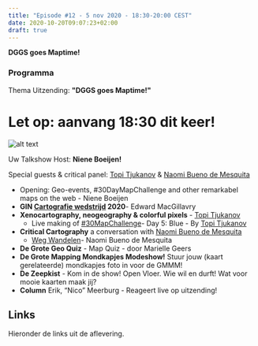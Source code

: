```yaml
---
title: "Episode #12 - 5 nov 2020 - 18:30-20:00 CEST"
date: 2020-10-20T09:07:23+02:00
draft: true
---
```


__DGGS goes Maptime!__  

### Programma

Thema Uitzending: __"DGGS goes Maptime!"__ 

# __Let op: aanvang 18:30 dit keer!__

![alt text](/images/episode-0012/twitter_image.png)

Uw Talkshow Host: __Niene Boeijen!__

Special guests & critical panel: [Topi Tjukanov](https://tjukanov.org/) & [Naomi Bueno de Mesquita](https://performativemapping.com/)

- Opening: Geo-events, #30DayMapChallenge and other remarkabel maps on the web - Niene Boeijen 
- __GIN [Cartografie wedstrijd](https://www.geoinformatienederland.nl/kartografiewedstrijd2020) 2020__- Edward MacGillavry
- __Xenocartography, neogeography & colorful pixels__ - [Topi Tjukanov](https://tjukanov.org/)
    - Live making of [#30MapChallenge](https://github.com/tjukanovt/30DayMapChallenge)- Day 5: Blue - By [Topi Tjukanov](https://tjukanov.org/)
- __Critical Cartography__ a conversation with [Naomi Bueno de Mesquita](http://performativemapping.com/)
    - [Weg Wandelen](https://mindyourstep.performativemapping.net/)- Naomi Bueno de Mesquita
- __De Grote Geo Quiz__ - Map Quiz - door Marielle Geers
- __De Grote Mapping Mondkapjes Modeshow!__ Stuur jouw (kaart gerelateerde) mondkapjes foto in voor de GMMM!  
- __De Zeepkist__ - Kom in de show! Open Vloer. Wie wil en durft! Wat voor mooie kaarten maak jij?
- __Column__ Erik, “Nico” Meerburg - Reageert live op uitzending!





## Links
Hieronder de links uit de aflevering.
